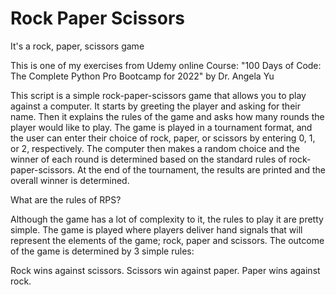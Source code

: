 # Rock Paper Scissors

It's a rock, paper, scissors game

This is one of my exercises from Udemy online Course: "100 Days of Code: The Complete Python Pro Bootcamp for 2022" by Dr. Angela Yu

This script is a simple rock-paper-scissors game that allows you to play against a computer.
It starts by greeting the player and asking for their name.
Then it explains the rules of the game and asks how many rounds the player would like to play.
The game is played in a tournament format, and the user can enter their choice of rock, paper, or scissors by entering 0, 1, or 2, respectively.
The computer then makes a random choice and the winner of each round is determined based on the standard rules of rock-paper-scissors.
At the end of the tournament, the results are printed and the overall winner is determined.

What are the rules of RPS?

Although the game has a lot of complexity to it, the rules to play it are pretty simple.
The game is played where players deliver hand signals that will represent the elements of the game; rock, paper and scissors. The outcome of the game is determined by 3 simple rules:

Rock wins against scissors.
Scissors win against paper.
Paper wins against rock.